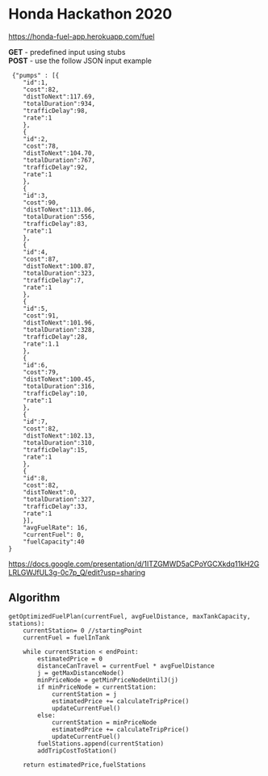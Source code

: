 # Honda Hackathon 2020
 
 https://honda-fuel-app.herokuapp.com/fuel

  **GET** - predefined input using stubs\
  **POST** - use the follow JSON input example
  
	 {"pumps" : [{
		"id":1,
		"cost":82,
		"distToNext":117.69,
		"totalDuration":934,
		"trafficDelay":98,
		"rate":1
	    },
	    {
		"id":2,
		"cost":78,
		"distToNext":104.70,
		"totalDuration":767,
		"trafficDelay":92,
		"rate":1
	    },
	    {
		"id":3,
		"cost":90,
		"distToNext":113.06,
		"totalDuration":556,
		"trafficDelay":83,
		"rate":1
	    },
	    {
		"id":4,
		"cost":87,
		"distToNext":100.87,
		"totalDuration":323,
		"trafficDelay":7,
		"rate":1
	    },
	    {
		"id":5,
		"cost":91,
		"distToNext":101.96,
		"totalDuration":328,
		"trafficDelay":28,
		"rate":1.1
	    },
	    {
		"id":6,
		"cost":79,
		"distToNext":100.45,
		"totalDuration":316,
		"trafficDelay":10,
		"rate":1
	    },
	    {
		"id":7,
		"cost":82,
		"distToNext":102.13,
		"totalDuration":310,
		"trafficDelay":15,
		"rate":1
	    },
	    {
		"id":8,
		"cost":82,
		"distToNext":0,
		"totalDuration":327,
		"trafficDelay":33,
		"rate":1
	    }],
	    "avgFuelRate": 16,
	    "currentFuel": 0,
	    "fuelCapacity":40
	}

https://docs.google.com/presentation/d/1ITZGMWD5aCPoYGCXkdq11kH2GLRLGWJfUL3g-0c7p_Q/edit?usp=sharing

## Algorithm

	getOptimizedFuelPlan(currentFuel, avgFuelDistance, maxTankCapacity, stations):
		currentStation= 0 //startingPoint
		currentFuel = fuelInTank
	
		while currentStation < endPoint:
			estimatedPrice = 0
			distanceCanTravel = currentFuel * avgFuelDistance
			j = getMaxDistanceNode()
			minPriceNode = getMinPriceNodeUntilJ(j)
			if minPriceNode = currentStation:
				currentStation = j
				estimatedPrice += calculateTripPrice()
				updateCurrentFuel()
			else:
				currentStation = minPriceNode
				estimatedPrice += calculateTripPrice()
				updateCurrentFuel()
			fuelStations.append(currentStation)
			addTripCostToStation()

		return estimatedPrice,fuelStations
